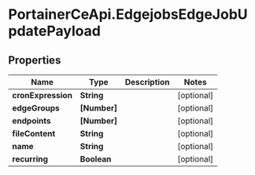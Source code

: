 # PortainerCeApi.EdgejobsEdgeJobUpdatePayload

## Properties
Name | Type | Description | Notes
------------ | ------------- | ------------- | -------------
**cronExpression** | **String** |  | [optional] 
**edgeGroups** | **[Number]** |  | [optional] 
**endpoints** | **[Number]** |  | [optional] 
**fileContent** | **String** |  | [optional] 
**name** | **String** |  | [optional] 
**recurring** | **Boolean** |  | [optional] 


